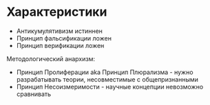 # Характеристики

- Антикумулятивизм истиннен
- Принцип фальсификации ложен
- Принцип верификации ложен

Методологический анархизм:
- Принцип Пролиферации aka Принцип Плюрализма - нужно разрабатывать теории, несовместимые с общепризнанными
- Принцип Несоизмеримости - научные концепции невозможно сравнивать